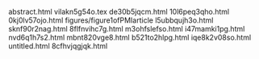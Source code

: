 abstract.html
vilakn5g54o.tex
de30b5jqcm.html
10l6peq3qho.html
0kj0lv57ojo.html
figures/figure1ofPMIarticle
l5ubbqujh3o.html
sknf90r2nag.html
8flfnvihc7g.html
m3ohfslefso.html
i47mamki1pg.html
nvd6q1h7s2.html
mbnt820vge8.html
b521to2hlpg.html
iqe8k2v08so.html
untitled.html
8cfhvjqgjqk.html